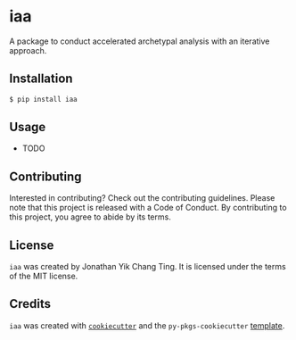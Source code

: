 # iaa

A package to conduct accelerated archetypal analysis with an iterative approach.

## Installation

```bash
$ pip install iaa
```

## Usage

- TODO

## Contributing

Interested in contributing? Check out the contributing guidelines. Please note that this project is released with a Code of Conduct. By contributing to this project, you agree to abide by its terms.

## License

`iaa` was created by Jonathan Yik Chang Ting. It is licensed under the terms of the MIT license.

## Credits

`iaa` was created with [`cookiecutter`](https://cookiecutter.readthedocs.io/en/latest/) and the `py-pkgs-cookiecutter` [template](https://github.com/py-pkgs/py-pkgs-cookiecutter).
